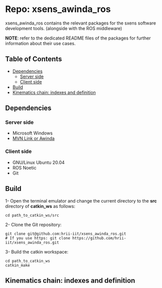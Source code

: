 # Repo: xsens_awinda_ros
xsens_awinda_ros contains the relevant packages for the sxens software development tools. (alongside with the ROS middleware)

**NOTE**: refer to the dedicated README files of the packages for further information about their use cases.

## Table of Contents
- [Dependencies](#dependencies)
    - [Server side](#server-side)
    - [Client side](#client-side)
- [Build](#build)
- [Kinematics chain: indexes and definition](#definitions)

## Dependencies
### Server side
- Microsoft Windows
- [MVN Link or Awinda](https://www.xsens.com/products/mtw-awinda)

### Client side
- GNU/Linux Ubuntu 20.04
- ROS Noetic
- Git

## Build
1- Open the terminal emulator and change the current directory to the **src** directory of **catkin_ws** as follows:
```
cd path_to_catkin_ws/src
```

2- Clone the Git repository:

```
git clone git@github.com:hrii-iit/xsens_awinda_ros.git
# If you use https: git clone https://github.com/hrii-iit/xsens_awinda_ros.git
```

3- Build the catkin workspace:

```
cd path_to_catkin_ws
catkin_make
```
## Kinematics chain: indexes and definition

